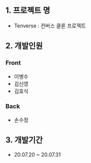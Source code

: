 ## 1. 프로젝트 명

- Tenverse : 컨버스 클론 프로젝트

## 2. 개발인원

### Front

- 이병수
- 김신영
- 김효식

### Back

- 손수정

## 3. 개발기간

- 20.07.20 ~ 20.07.31
